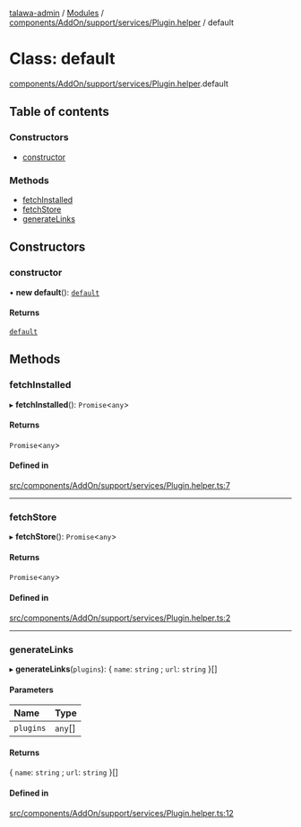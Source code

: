 [talawa-admin](../README.md) / [Modules](../modules.md) / [components/AddOn/support/services/Plugin.helper](../modules/components_AddOn_support_services_Plugin_helper.md) / default

# Class: default

[components/AddOn/support/services/Plugin.helper](../modules/components_AddOn_support_services_Plugin_helper.md).default

## Table of contents

### Constructors

- [constructor](components_AddOn_support_services_Plugin_helper.default.md#constructor)

### Methods

- [fetchInstalled](components_AddOn_support_services_Plugin_helper.default.md#fetchinstalled)
- [fetchStore](components_AddOn_support_services_Plugin_helper.default.md#fetchstore)
- [generateLinks](components_AddOn_support_services_Plugin_helper.default.md#generatelinks)

## Constructors

### constructor

• **new default**(): [`default`](components_AddOn_support_services_Plugin_helper.default.md)

#### Returns

[`default`](components_AddOn_support_services_Plugin_helper.default.md)

## Methods

### fetchInstalled

▸ **fetchInstalled**(): `Promise`\<`any`\>

#### Returns

`Promise`\<`any`\>

#### Defined in

[src/components/AddOn/support/services/Plugin.helper.ts:7](https://github.com/adi790uu/talawa-admin/blob/cdaad16/src/components/AddOn/support/services/Plugin.helper.ts#L7)

___

### fetchStore

▸ **fetchStore**(): `Promise`\<`any`\>

#### Returns

`Promise`\<`any`\>

#### Defined in

[src/components/AddOn/support/services/Plugin.helper.ts:2](https://github.com/adi790uu/talawa-admin/blob/cdaad16/src/components/AddOn/support/services/Plugin.helper.ts#L2)

___

### generateLinks

▸ **generateLinks**(`plugins`): \{ `name`: `string` ; `url`: `string`  \}[]

#### Parameters

| Name | Type |
| :------ | :------ |
| `plugins` | `any`[] |

#### Returns

\{ `name`: `string` ; `url`: `string`  \}[]

#### Defined in

[src/components/AddOn/support/services/Plugin.helper.ts:12](https://github.com/adi790uu/talawa-admin/blob/cdaad16/src/components/AddOn/support/services/Plugin.helper.ts#L12)
